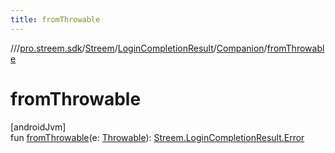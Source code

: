 ```yaml
---
title: fromThrowable
---
```

//[<root>](../../../../../index.html)/[pro.streem.sdk](../../../index.html)/[Streem](../../index.html)/[LoginCompletionResult](../index.html)/[Companion](index.html)/[fromThrowable](from-throwable.html)



# fromThrowable



[androidJvm]\
fun [fromThrowable](from-throwable.html)(e: [Throwable](https://kotlinlang.org/api/latest/jvm/stdlib/kotlin/-throwable/index.html)): [Streem.LoginCompletionResult.Error](../-error/index.html)




